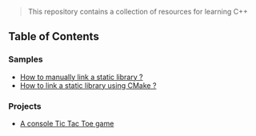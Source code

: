> This repository contains a collection of resources for learning C++

## Table of Contents

### Samples

- [How to manually link a static library ?](/link_static_library)
- [How to link a static library using CMake ?](/link_static_library_cmake)

### Projects

- [A console Tic Tac Toe game](/tictactoe_console)

